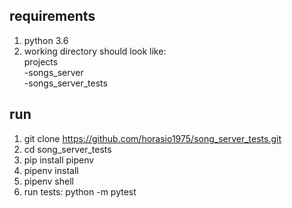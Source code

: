 ## requirements
1. python 3.6
2. working directory should look like:  
   projects    
       -songs_server  
       -songs_server_tests

## run
1. git clone https://github.com/horasio1975/song_server_tests.git
2. cd song_server_tests
3. pip install pipenv
4. pipenv install
5. pipenv shell
6. run tests: python -m pytest

